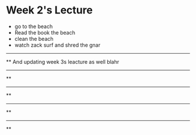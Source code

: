 # Week 2's Lecture

* go to the beach
* Read the book the beach
* clean the beach
* watch zack surf and shred the gnar
*********
**
And updating week 3s leacture as well 
blahr
*********
**
*********
**
*********
**
*********
**
